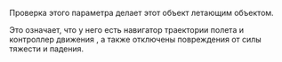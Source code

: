 Проверка этого параметра делает этот объект летающим объектом.

Это означает, что у него есть навигатор траектории полета и контроллер движения
, а также отключены повреждения от силы тяжести и падения.